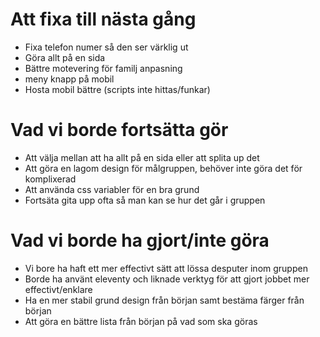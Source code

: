 # Att fixa till nästa gång 
* Fixa telefon numer så den ser värklig ut
* Göra allt på en sida 
* Bättre motevering för familj anpasning 
* meny knapp på mobil 
* Hosta mobil bättre (scripts inte hittas/funkar)

# Vad vi borde fortsätta gör 
* Att välja mellan att ha allt på en sida eller att splita up det 
* Att göra en lagom design för målgruppen, behöver inte göra det för komplixerad 
* Att använda css variabler för en bra grund 
* Fortsäta gita upp ofta så man kan se hur det går i gruppen
 
# Vad vi borde ha gjort/inte göra  
* Vi bore ha haft ett mer effectivt sätt att lössa desputer inom gruppen 
* Borde ha använt eleventy och liknade verktyg för att gjort jobbet mer effectivt/enklare 
* Ha en mer stabil grund design från början samt bestäma färger från början
* Att göra en bättre lista från början på vad som ska göras 
  